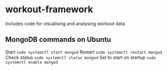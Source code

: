 # workout-framework
Includes code for visualising and analysing workout data


## MongoDB commands on Ubuntu

Start `sudo systemctl start mongod`
Restart `sudo systemctl restart mongod`
Check status `sudo systemctl status mongod`
Set to start on startup `sudo systemctl enable mongod`